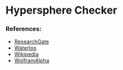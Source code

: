 # Hypersphere Checker


### References:
- [ResearchGate](https://www.researchgate.net/post/Is_there_a_way_to_specify_how_many_cores_a_program_should_run-in_other_words_can_I_control_where_the_threads_are_mapped)
- [Waterloo](http://compneuro.uwaterloo.ca/files/publications/voelker.2017.pdf)
- [Wikipedia](https://en.wikipedia.org/wiki/Normal_distribution)
- [WolframAlpha](http://mathworld.wolfram.com/HyperspherePointPicking.html)